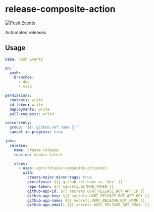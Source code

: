 # release-composite-action

[![Push Events](https://github.com/agrc/release-composite-action/actions/workflows/push.yml/badge.svg)](https://github.com/agrc/release-composite-action/actions/workflows/push.yml)

Automated releases

## Usage

```yml
name: Push Events

on:
  push:
    branches:
      - dev
      - main

permissions:
  contents: write
  id-token: write
  deployments: write
  pull-requests: write

concurrency:
  group: '${{ github.ref_name }}'
  cancel-in-progress: true

jobs:
  release:
    name: Create release
    runs-on: ubuntu-latest

    steps:
      - uses: agrc/release-composite-action@v1
        with:
          create-major-minor-tags: true
          prerelease: ${{ github.ref_name == 'dev' }}
          repo-token: ${{ secrets.GITHUB_TOKEN }}
          github-app-id: ${{ secrets.UGRC_RELEASE_BOT_APP_ID }}
          github-app-key: ${{ secrets.UGRC_RELEASE_BOT_APP_KEY }}
          github-app-name: ${{ secrets.UGRC_RELEASE_BOT_NAME }}
          github-app-email: ${{ secrets.UGRC_RELEASE_BOT_EMAIL }}
```
